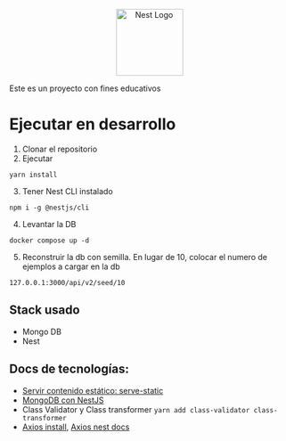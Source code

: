 <p align="center">
  <a href="http://nestjs.com/" target="blank"><img src="https://nestjs.com/img/logo-small.svg" width="120" alt="Nest Logo" /></a>
</p>

Este es un proyecto con fines educativos

# Ejecutar en desarrollo
1. Clonar el repositorio
2. Ejecutar
```
yarn install
```
3. Tener Nest CLI instalado
```
npm i -g @nestjs/cli
```
4. Levantar la DB
```
docker compose up -d
```

5. Reconstruir la db con semilla. En lugar de 10, colocar el numero de ejemplos a cargar en la db
```
127.0.0.1:3000/api/v2/seed/10
```

## Stack usado
* Mongo DB
* Nest

## Docs de tecnologías:
* [Servir contenido estático: serve-static](https://docs.nestjs.com/recipes/serve-static#configuration)
* [MongoDB con NestJS](https://docs.nestjs.com/techniques/mongodb)
* Class Validator y Class transformer `yarn add class-validator class-transformer`
* [Axios install](https://www.npmjs.com/package/@nestjs/axios), [Axios nest docs](https://docs.nestjs.com/techniques/http-module)